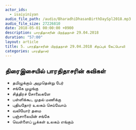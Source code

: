 ```yaml
---
actor_ids:
  - isaiyiniyan
audio_file_path: /audio/BharadhiDhasanBirthDaySpl2018.mp3
audio_file_size: 27226810
date: 2018-05-01 00:00:00 +0900
description: பாரதிதாசரின் பிறந்தநாள் 29.04.2018
duration: "57:00"
layout: article
title: 5. பாரதிதாசரின் பிறந்தநாள் 29.04.2018 சிறப்புக் கேட்பொலி
categories: பாரதிதாசர்
---
```


## திரைஇசையில் பாரதிதாசரின் கவிகள்

- தமிழுக்கும் அமுதென்று பேர்
- சங்கே முழங்கு
- சித்திரச் சோலைகளே
- பள்ளிக்கூட முதல் மணிக்கு
- புதியதோர் உலகம் செய்வோம்
- வலியோர் தமை
- பஞ்சாலையின் சங்கே
- வெள்ளைப் பூக்கள் உலகம் எங்கும்
